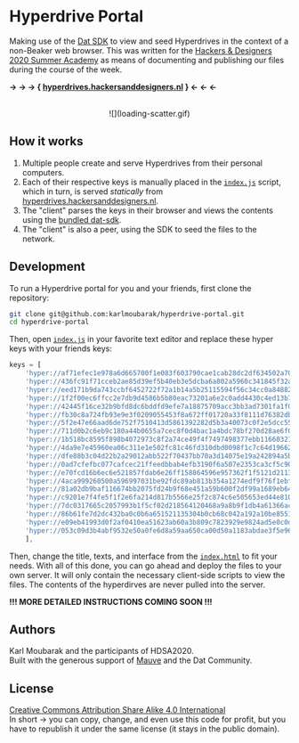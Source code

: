 # Hyperdrive Portal

Making use of the [Dat SDK](https://github.com/datproject/sdk) to view and seed Hyperdrives in the context of a non-Beaker web browser. This was written for the [Hackers & Designers 2020 Summer Academy](https://hackersanddesigners.nl/s/Summer_Academy_2020) as means of documenting and publishing our files during the course of the week.

**→ → → { [hyperdrives.hackersanddesigners.nl](https://hyperdrives.hackersanddesigners.nl) } ← ← ←**

<br>

<center>![](loading-scatter.gif)</center>

## How it works

1. Multiple people create and serve Hyperdrives from their personal computers. 
2. Each of their respective keys is manually placed in the [`index.js`](./index.js) script, which in turn, is served _statically_ from [hyperdrives.hackersanddesigners.nl](https://hyperdrives.hackersanddesigners.nl).
3. The "client" parses the keys in their browser and views the contents using the [bundled dat-sdk](./dat-sdk-bundle.js).
4. The "client" is also a peer, using the SDK to seed the files to the network.

## Development

To run a Hyperdrive portal for you and your friends, first clone the repository:
```bash
git clone git@github.com:karlmoubarak/hyperdrive-portal.git
cd hyperdrive-portal
```
Then, open [`index.js`](./index.js) in your favorite text editor and replace these hyper keys with your friends keys:
```js
keys = [ 
    'hyper://af71efec1e978a6d665700f1e083f603790cae1cab28dc2df634502a7016688e/', // jeroen
    'hyper://436fc91f71cceb2ae85d39ef5b40eb3e5dcba6a802a5960c341845f32a6527aa/', // karl
    'hyper://eed171b9da743ccbf6452722f72a1b14a5b25115594f56c34cc0a848828fe896/', // angeliki
    'hyper://1f2f00ec6ffcc2e7db9d4586b5b80eac73201a6e2c0add4430c4ed13b7ee76c0/', // dianaband
    'hyper://42445f16ce32b9bfd8dc6bddfd9efe7a18875709acc3bb3ad7301fa1f0a23eb3/', // anja
    'hyper://fb30c8a724fb93e9e3f0209055453f8a672ff01720a33f8111d76382dbfda28a/', // cristina
    'hyper://5f2e47e66aad6de752f7510413d5861392282d5b3a40073c0f2e5dcc5553ce5d/', // lark
    'hyper://711d0b2c6eb9c180a44b0655a7cec8f0d4bac1a4bdc78bf270d28ae6f09d61a6/', // Ephemereality Capture
    'hyper://1b518bc8595f898b4072973c8f2a74ce49f4f7497498377ebb1166032108fe8b/', // Selby
    'hyper://4da9e7e45960ea06c311e1e502fc81c46fd310dbd0098f1c7c64d196625cde5b/', // fame
    'hyper://dfe88b3c04d22b2a29012abb522f70437bb70a3d14075e19a242894a5ba3bba2/', // anniek
    'hyper://0ad7cfefbc077cafcec21ffeedbbab4efb3190f6a507e2353ca3cf5c9024a942/', // juju
    'hyper://e70fcd16b6ec6e521857fdab6e26ff158864596e957362f1f5121d2113e0956c/', // danny
    'hyper://4aca999260500a596997031be92fdc89ab813b354a1274edf9f76f1ebf70e272/', // Chinouk
    'hyper://81a02db9baf116674bb2075fd24b9f68e451a59b600f2df99a1689eb649ebd4b/', // Eric
    'hyper://c9201e7f4fe5f1f2e6fa214d817b5566e25f2c874c6e505653ed44e810d0bf8a/', // Stan
    'hyper://7dc0317665c2057993b1f5cf02d218564120468a9a8b9f1db4a61366ac9171a8/', // Heerko
    'hyper://86b61fe7d2dc432ba0c0b6a651521135304b0cb68c042a192a10be85519376b4/', // kwan
    'hyper://e09eb41993d0f2af0410ea51623ab60a3b809c7823929e9824ad5e0c0d8be05e/', // wendy
    'hyper://053c09d3b4abf9532e50a0fe6d8a59aa650ca00d50a1183abdae3f5e96809513/' // Ben
    ],
```
Then, change the title, texts, and interface from the [`index.html`](./index.html) to fit your needs. With all of this done, you can go ahead and deploy the files to your own server. It will only contain the necessary client-side scripts to view the files. The contents of the hyperdirves are never pulled into the server.

**!!! MORE DETAILED INSTRUCTIONS COMING SOON !!!**

## Authors

Karl Moubarak and the participants of HDSA2020.<br>
Built with the generous support of [Mauve](https://ranger.mauve.moe/) and the Dat Community.

## License

[Creative Commons Attribution Share Alike 4.0 International](./LICENSE) <br>
In short → you can copy, change, and even use this code for profit, but you have to republish it under the same license (it stays in the public domain).